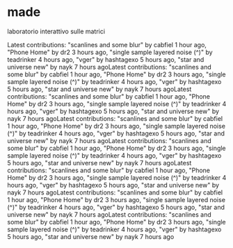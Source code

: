 # made
laboratorio interattivo sulle matrici

Latest contributions: "scanlines and some blur" by cabfiel 1 hour ago, "Phone Home" by dr2 3 hours ago, "single sample layered noise (^)" by teadrinker 4 hours ago, "vger" by hashtagexo 5 hours ago, "star and universe new" by nayk 7 hours agoLatest contributions: "scanlines and some blur" by cabfiel 1 hour ago, "Phone Home" by dr2 3 hours ago, "single sample layered noise (^)" by teadrinker 4 hours ago, "vger" by hashtagexo 5 hours ago, "star and universe new" by nayk 7 hours agoLatest contributions: "scanlines and some blur" by cabfiel 1 hour ago, "Phone Home" by dr2 3 hours ago, "single sample layered noise (^)" by teadrinker 4 hours ago, "vger" by hashtagexo 5 hours ago, "star and universe new" by nayk 7 hours agoLatest contributions: "scanlines and some blur" by cabfiel 1 hour ago, "Phone Home" by dr2 3 hours ago, "single sample layered noise (^)" by teadrinker 4 hours ago, "vger" by hashtagexo 5 hours ago, "star and universe new" by nayk 7 hours agoLatest contributions: "scanlines and some blur" by cabfiel 1 hour ago, "Phone Home" by dr2 3 hours ago, "single sample layered noise (^)" by teadrinker 4 hours ago, "vger" by hashtagexo 5 hours ago, "star and universe new" by nayk 7 hours agoLatest contributions: "scanlines and some blur" by cabfiel 1 hour ago, "Phone Home" by dr2 3 hours ago, "single sample layered noise (^)" by teadrinker 4 hours ago, "vger" by hashtagexo 5 hours ago, "star and universe new" by nayk 7 hours agoLatest contributions: "scanlines and some blur" by cabfiel 1 hour ago, "Phone Home" by dr2 3 hours ago, "single sample layered noise (^)" by teadrinker 4 hours ago, "vger" by hashtagexo 5 hours ago, "star and universe new" by nayk 7 hours agoLatest contributions: "scanlines and some blur" by cabfiel 1 hour ago, "Phone Home" by dr2 3 hours ago, "single sample layered noise (^)" by teadrinker 4 hours ago, "vger" by hashtagexo 5 hours ago, "star and universe new" by nayk 7 hours ago